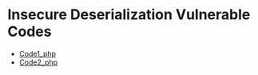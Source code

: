  # Insecure Deserialization Vulnerable Codes

- [Code1_php](https://github.com/Git-K3rnel/Vulnerable_Code_Snippets/blob/main/Insecure_Deserializatio/Code1_php.md)
- [Code2_php](https://github.com/Git-K3rnel/Vulnerable_Code_Snippets/blob/main/Insecure_Deserializatio/Code2_php.md)
